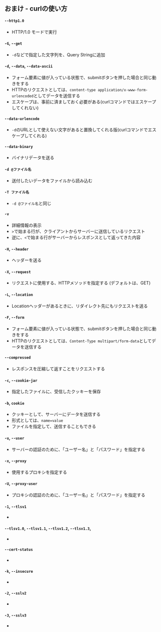 ## おまけ - curlの使い方

#### `--http1.0` 
* HTTP/1.0 モードで実行
#### `-G`, `--get`
* `-d`などで指定した文字列を、Query Stringに追加
#### `-d`, `--data`, `--data-ascii` 
* フォーム要素に値が入っている状態で、submitボタンを押した場合と同じ動きをする  
* HTTPのリクエストとしては、`content-type application/x-www-form-urlencoded`としてデータを送信する
* エスケープは、事前に済ましておく必要がある(curlコマンドではエスケープしてくれない)
#### `--data-urlencode`
* `-d`のURLとして使えない文字があると置換してくれる版(curlコマンドでエスケープしてくれる)
#### `--data-binary`
* バイナリデータを送る
#### `-d @ファイル名`
* 送付したいデータをファイルから読み込む
#### `-T ファイル名`
* `-d @ファイル名`と同じ
#### `-v`
* 詳細情報の表示 
* `>`で始まる行が、クライアントからサーバーに送信しているリクエスト
* 逆に、`<`で始まる行がサーバーからレスポンスとして返ってきた内容
#### `-H`, `--header`
* ヘッダーを送る
#### `-X`, `--request`
* リクエストに使用する、HTTPメソッドを指定する (デフォルトは、GET)
#### `-L`, `--location`
* Locationヘッダーがあるときに、リダイレクト先にもリクエストを送る
#### `-F`, `--form`
* フォーム要素に値が入っている状態で、submitボタンを押した場合と同じ動きをする  
* HTTPのリクエストとしては、`Content-Type multipart/form-data`としてデータを送信する
#### `--compressed`
* レスポンスを圧縮して返すことをリクエストする
#### `-c`, `--cookie-jar`
* 指定したファイルに、受信したクッキーを保存
#### `-b`, `cookie`
* クッキーとして、サーバーにデータを送信する
* 形式としては、`name=value`
* ファイルを指定して、送信することもできる
#### `-u`, `--user`
* サーバーの認証のために、「ユーザー名」と「パスワード」を指定する
#### `-x`, `--proxy`
* 使用するプロキシを指定する
#### `-U`, `--proxy-user`
* プロキシの認証のために、「ユーザー名」と「パスワード」を指定する
#### `-1`, `--tlsv1`
* 
#### `--tlsv1.0`, `--tlsv1.1`, `--tlsv1.2`, `--tlsv1.3`,
* 
#### `--cert-status`
* 
#### `-k`, `--insecure`
* 
#### `-2`, `--sslv2`
* 
#### `-3`, `--sslv3`
* 

